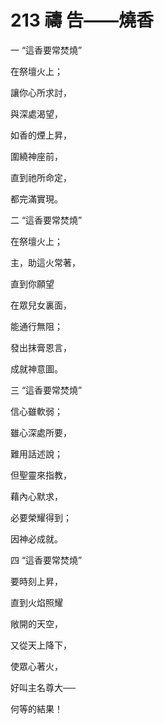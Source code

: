 # 213 禱 告——燒香

一 “這香要常焚燒”

在祭壇火上；

讓你心所求討，

與深處渴望，

如香的煙上昇，

圍繞神座前，

直到祂所命定，

都完滿實現。

二 “這香要常焚燒”

在祭壇火上；

主，助這火常著，

直到你願望

在眾兒女裏面，

能通行無阻；

發出抹膏恩言，

成就神意圖。

三 “這香要常焚燒”

信心雖軟弱；

雖心深處所要，

難用話述說；

但聖靈來指教，

藉內心默求，

必要榮耀得到；

因神必成就。

四 “這香要常焚燒”

要時刻上昇，

直到火焰照耀

敞開的天空，

又從天上降下，

使眾心著火，

好叫主名尊大──

何等的結果！

